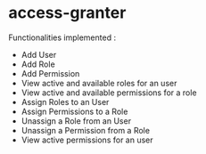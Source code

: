 # access-granter

Functionalities implemented :
  - Add User
  - Add Role
  - Add Permission
  - View active and available roles for an user
  - View active and available permissions for a role
  - Assign Roles to an User
  - Assign Permissions to a Role
  - Unassign a Role from an User
  - Unassign a Permission from a Role
  - View active permissions for an user